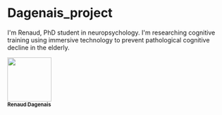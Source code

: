 # Dagenais_project
I'm Renaud, PhD student in neuropsychology. I'm researching cognitive training using immersive technology to prevent pathological cognitive decline in the elderly.

<a href="https://github.com/DAGERen">
   <img src="https://avatars.githubusercontent.com/u/89947894?v=4?s=100" width="100px;" alt=""/>
   <br /><sub><b>Renaud Dagenais</b></sub>
